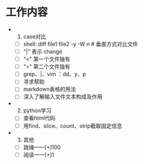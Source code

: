 # 工作内容
- 1. case对比
  - [ ] shell: diff file1 file2 -y -W n # 垂直方式对比文件
  - [ ] "|" 表示 change
  - [ ] "<" 第一个文件独有
  - [ ] ">" 第二个文件独有
  - [ ] grep、|、vim ：dd、y、p
  - [ ] 寻求帮助
  - [ ] markdown表格的用法
  - [ ] 深入了解输入文件文本构成及作用
- 2. python学习
  - [ ] 查看html代码
  - [ ] 用find、slice、count、strip截取固定信息
- 3. 其他
  - [ ] 跳绳——[+]100
  - [ ] 阅读——[+]1
